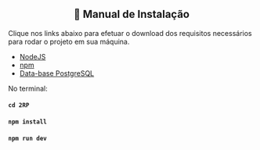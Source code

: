 <h2 align="center"> 
📌 Manual de Instalação
</h2>

Clique nos links abaixo para efetuar o download dos requisitos necessários para rodar o projeto em sua máquina.

- [NodeJS](https://nodejs.org/en/download/)
- [npm](https://www.npmjs.com/package/download)
- [Data-base PostgreSQL](https://www.postgresql.org/download/)

No terminal:
#### `cd 2RP`
#### `npm install`
#### `npm run dev`
